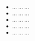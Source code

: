 - ... ... ...
- ... ... ...
- ... ... ...
- ... ... ...
- ... ... ...

<!---
... ... ...... ... ...
... ... ...... ... ...
--->
